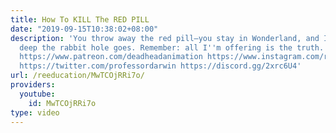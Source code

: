 ```yaml
---
title: How To KILL The RED PILL
date: "2019-09-15T10:38:02+08:00"
description: 'You throw away the red pill—you stay in Wonderland, and I show you how
  deep the rabbit hole goes. Remember: all I''m offering is the truth. Nothing more
  https://www.patreon.com/deadheadanimation https://www.instagram.com/re_education.official/?hl=en
  https://twitter.com/professordarwin https://discord.gg/2xrc6U4'
url: /reeducation/MwTCOjRRi7o/
providers:
  youtube:
    id: MwTCOjRRi7o
type: video
---
```

